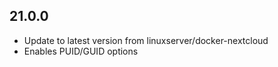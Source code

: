 
## 21.0.0
- Update to latest version from linuxserver/docker-nextcloud
- Enables PUID/GUID options
